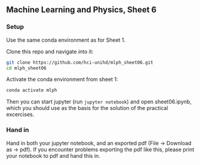 ## Machine Learning and Physics, Sheet 6 

### Setup
Use the same conda environment as for Sheet 1.

Clone this repo and navigate into it:
```bash
git clone https://github.com/hci-unihd/mlph_sheet06.git
cd mlph_sheet06
```
Activate the conda environment from sheet 1:
```bash
conda activate mlph
```
Then you can start jupyter (run `jupyter notebook`) and open sheet06.ipynb, 
which you should use as the basis for the solution of the practical excercises.


### Hand in
 Hand in both your jupyter notebook, and an exported pdf (File -> Download as -> pdf). 
 If you encounter problems exporting the pdf like this, please print your notebook to pdf and hand this in.
